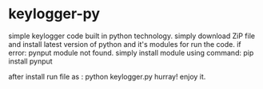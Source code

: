 # keylogger-py
simple keylogger code built in python technology.
simply download ZiP file and install  latest version of python and it's modules for run the code.
if error: pynput module not found. 
          simply install module using command: pip install pynput

after install run file as : python keylogger.py 
hurray!
enjoy it.
